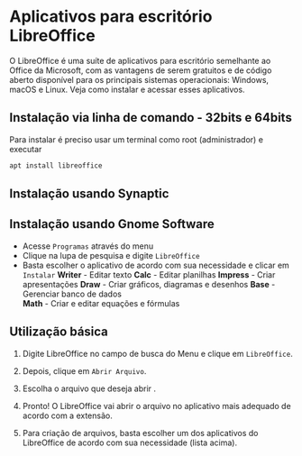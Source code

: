 # Aplicativos para escritório LibreOffice
O LibreOffice é uma suíte de aplicativos para escritório semelhante ao Office da Microsoft, com as vantagens de serem gratuitos e de código aberto disponível para os principais sistemas operacionais: Windows, macOS e Linux. Veja como instalar e acessar esses aplicativos.

## Instalação via linha de comando - 32bits e 64bits
Para instalar é preciso usar um terminal como root (administrador) e executar
```sh
apt install libreoffice
```

## Instalação usando Synaptic


## Instalação usando Gnome Software
* Acesse `Programas` através do menu
* Clique na lupa de pesquisa e digite `LibreOffice`
* Basta escolher o aplicativo de acordo com sua necessidade e clicar em `Instalar`
**Writer** - Editar texto
**Calc** - Editar planilhas
**Impress** - Criar apresentações
**Draw** - Criar gráficos, diagramas e desenhos
**Base** - Gerenciar banco de dados  
**Math** - Criar e editar equações e fórmulas

## Utilização básica
1. Digite LibreOffice no campo de busca do Menu e clique em `LibreOffice`.


2. Depois, clique em `Abrir Arquivo`.


3. Escolha o arquivo que deseja abrir .

4. Pronto! O LibreOffice vai abrir o arquivo no aplicativo mais adequado de acordo com a extensão.

5. Para criação de arquivos, basta escolher um dos aplicativos do LibreOffice de acordo com sua necessidade (lista acima).




